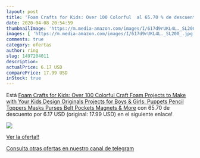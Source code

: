 ```yaml
---
layout: post
title: 'Foam Crafts for Kids: Over 100 Colorful  al 65.70 % de descuento'
date: 2020-04-08 20:54:59
thumbnailImage: 'https://m.media-amazon.com/images/I/617d9rUKL4L._SL200_.jpg'
images: [ 'https://m.media-amazon.com/images/I/617d9rUKL4L._SL200_.jpg' ]
comments: true
category: ofertas
author: ring
slug: 1497204011
description:
actualPrice: 6.17 USD
comparePrice: 17.99 USD
inStock: true
---
```


Está [Foam Crafts for Kids: Over 100 Colorful Craft Foam Projects to Make with Your Kids  Design Originals  Projects for Boys & Girls: Puppets  Pencil Toppers  Masks  Purses  Belt Pockets  Magnets  & More](https://www.amazon.com/dp/1497204011/?tag=redken08-20) con 65.70 de descuento por 6.17 USD (original: 17.99 USD) en el siguiente enlace!

[![](https://m.media-amazon.com/images/I/617d9rUKL4L._SL200_.jpg)](https://www.amazon.com/dp/1497204011/?tag=redken08-20)

[Ver la oferta!!](https://www.amazon.com/dp/1497204011/?tag=redken08-20)

[Consulta otras ofertas en nuestro canal de telegram](https://t.me/s/ofertas25)
